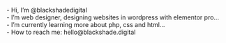 <!DOCTYPE html>
<html>
  
  <head>
      <title>Hello</title>
  </head>
  
  <body>
  
  <p>
- Hi, I’m @blackshadedigital<br>
- I’m web designer, designing websites in wordpress with elementor pro...<br>
- I’m currently learning more about php, css and html...<br>
- How to reach me: hello@blackshade.digital
      </p>
  </body>
  
</html>

